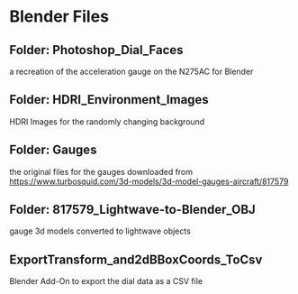 # Blender Files

## Folder: Photoshop_Dial_Faces
a recreation of the acceleration gauge on the N275AC for Blender

## Folder: HDRI_Environment_Images
HDRI Images for the randomly changing background

## Folder: Gauges
the original files for the gauges downloaded from https://www.turbosquid.com/3d-models/3d-model-gauges-aircraft/817579

## Folder: 817579_Lightwave-to-Blender_OBJ
gauge 3d models converted to lightwave objects

## ExportTransform_and2dBBoxCoords_ToCsv
Blender Add-On to export the dial data as a CSV file